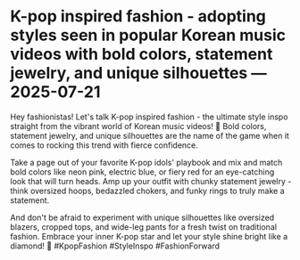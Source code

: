 # K-pop inspired fashion - adopting styles seen in popular Korean music videos with bold colors, statement jewelry, and unique silhouettes — 2025-07-21

Hey fashionistas! Let's talk K-pop inspired fashion - the ultimate style inspo straight from the vibrant world of Korean music videos! 🌟 Bold colors, statement jewelry, and unique silhouettes are the name of the game when it comes to rocking this trend with fierce confidence.

Take a page out of your favorite K-pop idols' playbook and mix and match bold colors like neon pink, electric blue, or fiery red for an eye-catching look that will turn heads. Amp up your outfit with chunky statement jewelry - think oversized hoops, bedazzled chokers, and funky rings to truly make a statement.

And don't be afraid to experiment with unique silhouettes like oversized blazers, cropped tops, and wide-leg pants for a fresh twist on traditional fashion. Embrace your inner K-pop star and let your style shine bright like a diamond! 💎 #KpopFashion #StyleInspo #FashionForward